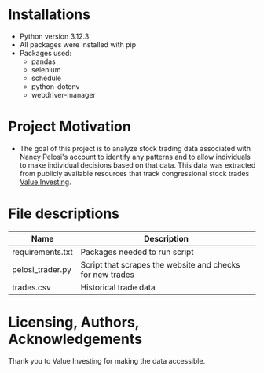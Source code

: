 # Installations
- Python version 3.12.3
- All packages were installed with pip
- Packages used:
	- pandas
	- selenium
	- schedule
	- python-dotenv
	- webdriver-manager


# Project Motivation
- The goal of this project is to analyze stock trading data associated with Nancy Pelosi's account to identify any patterns and
to allow individuals to make individual decisions based on that data. This data was extracted from publicly available resources that track congressional stock trades [Value Investing](https://valueinvesting.io/nancy-pelosi-stock-trades-tracker). 


# File descriptions

| Name| Description |
| ----------- | ----------- |
| requirements.txt| Packages needed to run script |
| pelosi_trader.py| Script that scrapes the website and checks for new trades|
| trades.csv  | Historical trade data|

# Licensing, Authors, Acknowledgements
Thank you to Value Investing for making the data accessible.




